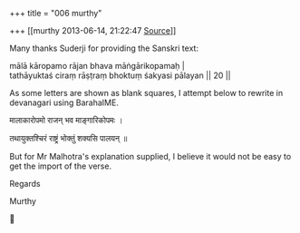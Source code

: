 +++
title = "006 murthy"

+++
[[murthy	2013-06-14, 21:22:47 [Source](https://groups.google.com/g/samskrita/c/5TCDMTotqr8)]]



Many thanks Suderji for providing the Sanskri text:

mālā kāropamo rājan bhava māṅgārikopamaḥ \|  
 tathāyuktaś ciraṃ rāṣṭraṃ bhoktuṃ śakyasi pālayan \|\| 20 \|\|

As some letters are shown as blank squares, I attempt below to rewrite in devanagari using BarahaIME.

मालाकारोपमो राजन् भव माङ्गारिकोपमः ।

तथायुक्तश्चिरं राष्ट्रं भोक्तुं शक्यसि पालयन् ॥

But for Mr Malhotra's explanation supplied, I believe it would not be easy to get the import of the verse.

Regards

Murthy



